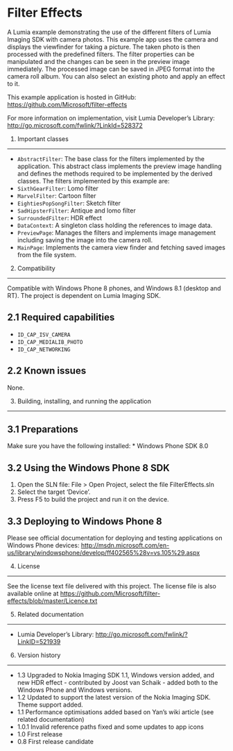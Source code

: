 Filter Effects
==============

A Lumia example demonstrating the use of the different filters of Lumia Imaging SDK with camera photos. This example app uses the camera and displays the viewfinder for taking a picture. The taken photo is then processed with the predefined filters. The filter properties can be manipulated and the changes can be seen in the preview image immediately. The processed image can be saved in JPEG format into the camera roll album. You can also select an existing photo and apply an effect to it.

This example application is hosted in GitHub: https://github.com/Microsoft/filter-effects

For more information on implementation, visit Lumia Developer’s Library: http://go.microsoft.com/fwlink/?LinkId=528372

1. Important classes
--------------------

-   `AbstractFilter`: The base class for the filters implemented by the application. This abstract class implements the preview image handling and defines the methods required to be implemented by the derived classes. The filters implemented by this example are:
-   `SixthGearFilter`: Lomo filter
-   `MarvelFilter`: Cartoon filter
-   `EightiesPopSongFilter`: Sketch filter
-   `SadHipsterFilter`: Antique and lomo filter
-   `SurroundedFilter`: HDR effect
-   `DataContext`: A singleton class holding the references to image data.
-   `PreviewPage`: Manages the filters and implements image management including saving the image into the camera roll.
-   `MainPage`: Implements the camera view finder and fetching saved images from the file system.

2. Compatibility
----------------

Compatible with Windows Phone 8 phones, and Windows 8.1 (desktop and RT). The project is dependent on Lumia Imaging SDK.

2.1 Required capabilities
-------------------------

-   `ID_CAP_ISV_CAMERA`
-   `ID_CAP_MEDIALIB_PHOTO`
-   `ID_CAP_NETWORKING`

2.2 Known issues
----------------

None.

3. Building, installing, and running the application
----------------------------------------------------

3.1 Preparations
----------------

Make sure you have the following installed: \* Windows Phone SDK 8.0

3.2 Using the Windows Phone 8 SDK
---------------------------------

1.  Open the SLN file: File &gt; Open Project, select the file FilterEffects.sln
2.  Select the target ‘Device’.
3.  Press F5 to build the project and run it on the device.

3.3 Deploying to Windows Phone 8
--------------------------------

Please see official documentation for deploying and testing applications on Windows Phone devices: http://msdn.microsoft.com/en-us/library/windowsphone/develop/ff402565%28v=vs.105%29.aspx

4. License
----------

See the license text file delivered with this project. The license file is also available online at https://github.com/Microsoft/filter-effects/blob/master/Licence.txt

5. Related documentation
------------------------

-   Lumia Developer’s Library: http://go.microsoft.com/fwlink/?LinkID=521939

6. Version history
------------------

-   1.3 Upgraded to Nokia Imaging SDK 1.1, Windows version added, and new HDR effect - contributed by Joost van Schaik - added both to the Windows Phone and Windows versions.
-   1.2 Updated to support the latest version of the Nokia Imaging SDK. Theme support added.
-   1.1 Performance optimisations added based on Yan’s wiki article (see related documentation)
-   1.0.1 Invalid reference paths fixed and some updates to app icons
-   1.0 First release
-   0.8 First release candidate
